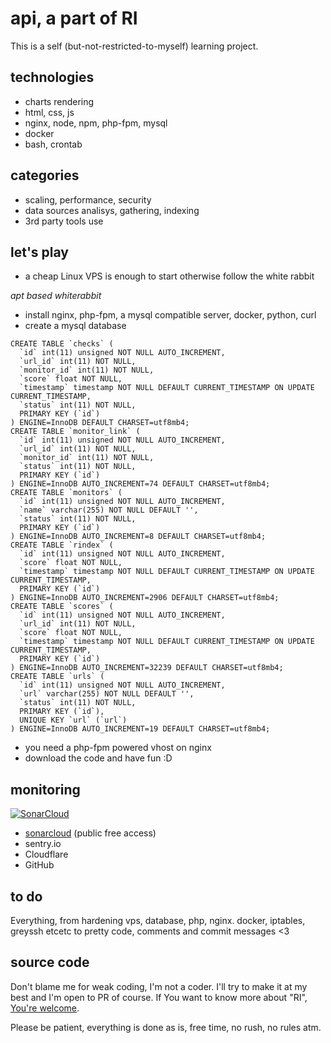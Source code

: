 # api, a part of RI

This is a self (but-not-restricted-to-myself) learning project. 

## technologies

- charts rendering
- html, css, js
- nginx, node, npm, php-fpm, mysql
- docker
- bash, crontab

## categories

- scaling, performance, security
- data sources analisys, gathering, indexing
- 3rd party tools use

## let's play

- a cheap Linux VPS is enough to start otherwise follow the white rabbit

_apt based whiterabbit_

- install nginx, php-fpm, a mysql compatible server, docker, python, curl
- create a mysql database 

```
CREATE TABLE `checks` (
  `id` int(11) unsigned NOT NULL AUTO_INCREMENT,
  `url_id` int(11) NOT NULL,
  `monitor_id` int(11) NOT NULL,
  `score` float NOT NULL,
  `timestamp` timestamp NOT NULL DEFAULT CURRENT_TIMESTAMP ON UPDATE CURRENT_TIMESTAMP,
  `status` int(11) NOT NULL,
  PRIMARY KEY (`id`)
) ENGINE=InnoDB DEFAULT CHARSET=utf8mb4;
CREATE TABLE `monitor_link` (
  `id` int(11) unsigned NOT NULL AUTO_INCREMENT,
  `url_id` int(11) NOT NULL,
  `monitor_id` int(11) NOT NULL,
  `status` int(11) NOT NULL,
  PRIMARY KEY (`id`)
) ENGINE=InnoDB AUTO_INCREMENT=74 DEFAULT CHARSET=utf8mb4;
CREATE TABLE `monitors` (
  `id` int(11) unsigned NOT NULL AUTO_INCREMENT,
  `name` varchar(255) NOT NULL DEFAULT '',
  `status` int(11) NOT NULL,
  PRIMARY KEY (`id`)
) ENGINE=InnoDB AUTO_INCREMENT=8 DEFAULT CHARSET=utf8mb4;
CREATE TABLE `rindex` (
  `id` int(11) unsigned NOT NULL AUTO_INCREMENT,
  `score` float NOT NULL,
  `timestamp` timestamp NOT NULL DEFAULT CURRENT_TIMESTAMP ON UPDATE CURRENT_TIMESTAMP,
  PRIMARY KEY (`id`)
) ENGINE=InnoDB AUTO_INCREMENT=2906 DEFAULT CHARSET=utf8mb4;
CREATE TABLE `scores` (
  `id` int(11) unsigned NOT NULL AUTO_INCREMENT,
  `url_id` int(11) NOT NULL,
  `score` float NOT NULL,
  `timestamp` timestamp NOT NULL DEFAULT CURRENT_TIMESTAMP ON UPDATE CURRENT_TIMESTAMP,
  PRIMARY KEY (`id`)
) ENGINE=InnoDB AUTO_INCREMENT=32239 DEFAULT CHARSET=utf8mb4;
CREATE TABLE `urls` (
  `id` int(11) unsigned NOT NULL AUTO_INCREMENT,
  `url` varchar(255) NOT NULL DEFAULT '',
  `status` int(11) NOT NULL,
  PRIMARY KEY (`id`),
  UNIQUE KEY `url` (`url`)
) ENGINE=InnoDB AUTO_INCREMENT=19 DEFAULT CHARSET=utf8mb4;
```

- you need a php-fpm powered vhost on nginx
- download the code and have fun :D


## monitoring

[![SonarCloud](https://sonarcloud.io/images/project_badges/sonarcloud-white.svg)](https://sonarcloud.io/summary/new_code?id=fabriziosalmi_api)

- [sonarcloud](https://sonarcloud.io/project/overview?id=fabriziosalmi_api) (public free access)
- sentry.io
- Cloudflare 
- GitHub

## to do

Everything, from hardening vps, database, php, nginx. docker, iptables, greyssh etcetc to pretty code, comments and commit messages <3

## source code
Don't blame me for weak coding, I'm not a coder. I'll try to make it at my best and I'm open to PR of course.
If You want to know more about "RI", [You're welcome](mailto:fabrizio.salmi@gmail.com).

Please be patient, everything is done as is, free time, no rush, no rules atm.

